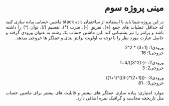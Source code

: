 <div dir='rtl' align="justify">
 
 #  مینی پروژه سوم
 
در این پروژه شما باید با استفاده از ساختمان داده stack   ماشین حسابی پیاده سازی کنید که حداقل عملیات های جمع (+)، تفریق (-)، ضرب (*)، تقسیم (/)، توان (^)  را داشته باشد و پرانتز را نیز پشتیبانی کند .این ماشین حساب یک رشته به عنوان ورودی گرفته و حاصل عبارت مورد نظر را با توجه به اولویت پرانتز بندی و عملگر ها  خروجی میدهد.
 
 ورودی1:
(1+3) * 2^2<br>
خروجی1:
16

ورودی2:
-(-(2^3))/4+1<br>
خروجی2:
3

ورودی3:
-(((1+2)*(-3))^(1+1))<br>
خروجی3:
-81

موارد امتیازی: پیاده سازی عملگر های بیشتر و قابلیت های بیشتر برای ماشین حساب مثل تاریخچه محاسبه و گرافیک نمره اضافی دارد.




<div>
